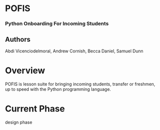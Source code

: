 # POFIS
### Python Onboarding For Incoming Students
## Authors
Abdi Vicenciodelmoral, Andrew Cornish, Becca Daniel, Samuel Dunn

# Overview
POFIS is lesson suite for bringing incoming students, transfer or freshmen, up to speed 
with the Python programming language.

# Current Phase
design phase
